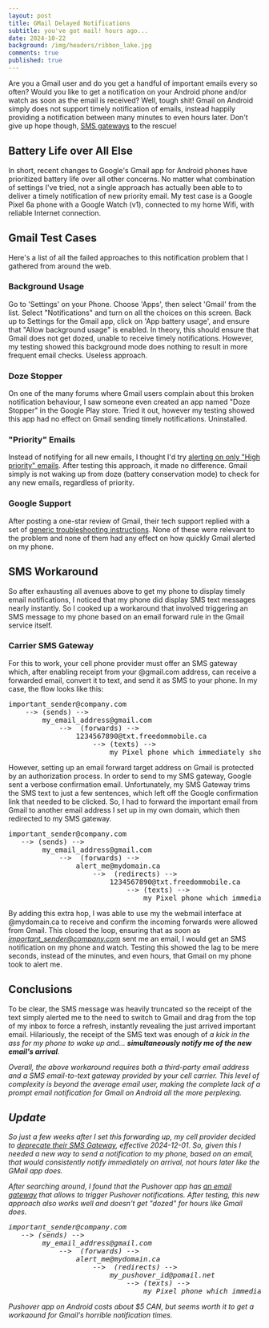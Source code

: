 ```yaml
---
layout: post
title: GMail Delayed Notifications
subtitle: you've got mail! hours ago...
date: 2024-10-22
background: /img/headers/ribbon_lake.jpg
comments: true
published: true
---
```


Are you a Gmail user and do you get a handful of important emails every so often?  Would you like to get a notification on your Android phone and/or watch as soon as the email is received?  Well, tough shit!  Gmail on Android simply does not support timely notification of emails, instead happily providing a notification between many minutes to even hours later.  Don't give up hope though, <a href="#sms-gateway">SMS gateways</a> to the rescue!

## Battery Life over All Else

In short, recent changes to Google's Gmail app for Android phones have prioritized battery life over all other concerns. No matter what combination of settings I've tried, not a single approach has actually been able to to deliver a timely notification of new priority email. My test case is a Google Pixel 6a phone with a Google Watch (v1), connected to my home Wifi, with reliable Internet connection.  

## Gmail Test Cases

Here's a list of all the failed approaches to this notification problem that I gathered from around the web.

### Background Usage

Go to 'Settings' on your Phone.  Choose 'Apps', then select 'Gmail' from the list.  Select "Notifications" and turn on all the choices on this screen. Back up to Settings for the Gmail app, click on 'App battery usage', and ensure that "Allow background usage" is enabled.  In theory, this should ensure that Gmail does not get dozed, unable to receive timely notifications. However, my testing showed this background mode does nothing to result in more frequent email checks.  Useless approach.

### Doze Stopper

On one of the many forums where Gmail users complain about this broken notification behaviour, I saw someone even created an app named "Doze Stopper" in the Google Play store.  Tried it out, however my testing showed this app had no effect on Gmail sending timely notifications. Uninstalled.

### "Priority" Emails

Instead of notifying for all new emails, I thought I'd try [alerting on only "High priority" emails](https://support.google.com/mail/answer/1075549?hl=en&co=GENIE.Platform%3DAndroid#zippy=%2Cturn-on-notifications%2Cget-notified-for-just-high-priority-emails%2Cturn-off-notifications).  After testing this approach, it made no difference.  Gmail simply is not waking up from doze (battery conservation mode) to check for any new emails, regardless of priority.

### Google Support

After posting a one-star review of Gmail, their tech support replied with a set of [generic troubleshooting instructions](http://goo.gl/kWctv9).  None of these were relevant to the problem and none of them had any effect on how quickly Gmail alerted on my phone.

## <a id="sms-gateway">SMS Workaround</a>

So after exhausting all avenues above to get my phone to display timely email notifications, I noticed that my phone did display SMS text messages nearly instantly.  So I cooked up a workaround that involved triggering an SMS message to my phone based on an email forward rule in the Gmail service itself.

### Carrier SMS Gateway

For this to work, your cell phone provider must offer an SMS gateway which, after enabling receipt from your @gmail.com address, can receive a forwarded email, convert it to text, and send it as SMS to your phone.  In my case, the flow looks like this:

<pre>
important_sender@company.com  
    --> (sends) -->  
        my_email_address@gmail.com
            -->  (forwards) --> 
                1234567890@txt.freedommobile.ca  
                    --> (texts) -->
                        my Pixel phone which immediately shows notification.
</pre>

However, setting up an email forward target address on Gmail is protected by an authorization process.  In order to send to my SMS gateway, Google sent a verbose confirmation email.  Unfortunately, my SMS Gateway trims the SMS text to just a few sentences, which left off the Google confirmation link that needed to be clicked.  So, I had to forward the important email from Gmail to another email address I set up in my own domain, which then redirected to my SMS gateway.

<pre>
important_sender@company.com  
   --> (sends) -->  
        my_email_address@gmail.com
            -->  (forwards) --> 
                alert_me@mydomain.ca
                    -->  (redirects) --> 
                        1234567890@txt.freedommobile.ca  
                            --> (texts) -->
                                my Pixel phone which immediately shows notification.
</pre>

By adding this extra hop, I was able to use my the webmail interface at @mydomain.ca to receive and confirm the incoming forwards were allowed from Gmail. This closed the loop, ensuring that as soon as <i>important_sender@company.com</i> sent me an email, I would get an SMS notification on my phone and watch.  Testing this showed the lag to be mere seconds, instead of the minutes, and even hours, that Gmail on my phone took to alert me.

## Conclusions

To be clear, the SMS message was heavily truncated so the receipt of the text simply alerted me to the need to switch to Gmail and drag from the top of my inbox to force a refresh, instantly revealing the just arrived important email.  Hilariously, the receipt of the SMS text was enough of <i>a kick in the ass for my phone<i> to wake up and... <b>simultaneously notify me of the new email's arrival</b>. 

Overall, the above workaround requires both a third-party email address and a SMS email-to-text gateway provided by your cell carrier. This level of complexity is beyond the average email user, making the complete lack of a prompt email notification for Gmail on Android all the more perplexing.  


## Update

So just a few weeks after I set this forwarding up, my cell provider decided to [deprecate their SMS Gateway](https://www.freedommobile.ca/en-CA/support/about-the-text-to-email-service), effective 2024-12-01.  So, given this I needed a new way to send a notification to my phone, based on an email, that would consistently notify immediately on arrival, not hours later like the GMail app does.

After searching around, I found that the Pushover app has [an email gateway](https://support.pushover.net/i29-e-mailing-notifications-to-your-devices) that allows to trigger Pushover notifications.  After testing, this new approach also works well and doesn't get "dozed" for hours like Gmail does.  

<pre>
important_sender@company.com  
   --> (sends) -->  
        my_email_address@gmail.com
            -->  (forwards) --> 
                alert_me@mydomain.ca
                    -->  (redirects) --> 
                        my_pushover_id@pomail.net  
                            --> (texts) -->
                                my Pixel phone which immediately shows notification.
</pre>

Pushover app on Android costs about $5 CAN, but seems worth it to get a workaound for Gmail's horrible notification times.
